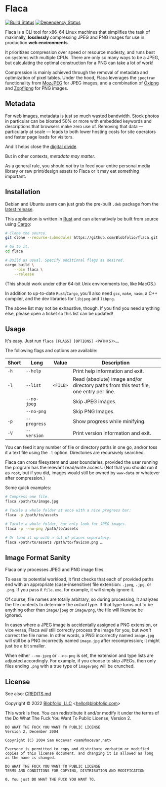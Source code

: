 # Flaca

[![Build Status](https://github.com/Blobfolio/flaca/workflows/Build/badge.svg)](https://github.com/Blobfolio/flaca/actions)
[![Dependency Status](https://deps.rs/repo/github/blobfolio/flaca/status.svg)](https://deps.rs/repo/github/blobfolio/flaca)

Flaca is a CLI tool for x86-64 Linux machines that simplifies the task of maximally, **losslessly** compressing JPEG and PNG images for use in production **web environments**.

It prioritizes compression over speed or resource modesty, and runs best on systems with multiple CPUs. There are only so many ways to be a JPEG, but calculating the optimal construction for a PNG can take a lot of work!

Compression is mainly achieved through the removal of metadata and optimization of pixel tables. Under the hood, Flaca leverages the `jpegtran` functionality from [MozJPEG](https://github.com/mozilla/mozjpeg) for JPEG images, and a combination of [Oxipng](https://github.com/shssoichiro/oxipng) and [Zopflipng](https://github.com/google/zopfli) for PNG images.



## Metadata

For web images, metadata is just so much wasted bandwidth. Stock photos in particular can be bloated 50% or more with embedded keywords and descriptions that browsers make zero use of. Removing that data — particularly at scale — leads to both lower hosting costs for site operators and faster page loads for visitors.

And it helps close the [digital divide](https://en.wikipedia.org/wiki/Digital_divide).

But in other contexts, _metadata may matter_.

As a general rule, you should _not_ try to feed your entire personal media library or raw print/design assets to Flaca or it may eat something important.



## Installation

Debian and Ubuntu users can just grab the pre-built `.deb` package from the [latest release](https://github.com/Blobfolio/flaca/releases/latest).

This application is written in [Rust](https://www.rust-lang.org/) and can alternatively be built from source using [Cargo](https://github.com/rust-lang/cargo):

```bash
# Clone the source.
git clone --recurse-submodules https://github.com/Blobfolio/flaca.git

# Go to it.
cd flaca

# Build as usual. Specify additional flags as desired.
cargo build \
    --bin flaca \
    --release
```

(This should work under other 64-bit Unix environments too, like MacOS.)

In addition to up-to-date `Rust`/`Cargo`, you'll also need `gcc`, `make`, `nasm`, a C++ compiler, and the dev libraries for `libjpeg` and `libpng`.

The above list may not be exhaustive, though. If you find you need anything else, please open a ticket so this list can be updated!



## Usage

It's easy. Just run `flaca [FLAGS] [OPTIONS] <PATH(S)>…`.

The following flags and options are available:

| Short | Long | Value | Description |
| ----- | ---- | ----- | ----------- |
| `-h` | `--help` | | Print help information and exit. |
| `-l` | `--list` | `<FILE>` | Read (absolute) image and/or directory paths from this text file, one entry per line. |
| | `--no-jpeg` | | Skip JPEG images. |
| | `--no-png` | | Skip PNG Images. |
| `-p` | `--progress` | | Show progress while minifying. |
| `-V` | `--version` | | Print version information and exit. |

You can feed it any number of file or directory paths in one go, and/or toss it a text file using the `-l` option. Directories are recursively searched.

Flaca can cross filesystem and user boundaries, provided the user running the program has the relevant read/write access. (Not that you should run it as `root`, but if you did, images would still be owned by `www-data` or whatever after compression.)

Some quick examples:
```bash
# Compress one file.
flaca /path/to/image.jpg

# Tackle a whole folder at once with a nice progress bar:
flaca -p /path/to/assets

# Tackle a whole folder, but only look for JPEG images.
flaca -p --no-png /path/to/assets

# Or load it up with a lot of places separately:
flaca /path/to/assets /path/to/favicon.png …
```



## Image Format Sanity

Flaca only processes JPEG and PNG image files.

To ease its potential workload, it first checks that each of provided paths end with an appropriate (case-insensitive) file extension: `.jpeg`, `.jpg`, or `.png`. If you pass it `file.exe`, for example, it will simply ignore it.

Of course, file names are totally arbitrary, so during processing, it analyzes the file contents to determine the _actual_ type. If that type turns out to be anything other than `image/jpeg` or `image/png`, the file will likewise be ignored.

In cases where a JPEG image is accidentally assigned a PNG extension, or vice versa, Flaca _will_ still correctly process the image for you, but _won't_ correct the file name. In other words, a PNG incorrectly named `image.jpg` will still be a PNG incorrectly named `image.jpg` after recompression; it might just be a bit smaller.

When either `--no-jpeg` or `--no-png` is set, the extension and type lists are adjusted accordingly. For example, if you choose to skip JPEGs, then only files ending `.png` with a true type of `image/png` will be crunched.



## License

See also: [CREDITS.md](CREDITS.md)

Copyright © 2022 [Blobfolio, LLC](https://blobfolio.com) &lt;hello@blobfolio.com&gt;

This work is free. You can redistribute it and/or modify it under the terms of the Do What The Fuck You Want To Public License, Version 2.

    DO WHAT THE FUCK YOU WANT TO PUBLIC LICENSE
    Version 2, December 2004

    Copyright (C) 2004 Sam Hocevar <sam@hocevar.net>

    Everyone is permitted to copy and distribute verbatim or modified
    copies of this license document, and changing it is allowed as long
    as the name is changed.

    DO WHAT THE FUCK YOU WANT TO PUBLIC LICENSE
    TERMS AND CONDITIONS FOR COPYING, DISTRIBUTION AND MODIFICATION

    0. You just DO WHAT THE FUCK YOU WANT TO.
